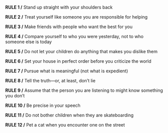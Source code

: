 

 **RULE 1 /** Stand up straight with your shoulders back
 
 **RULE 2 /** Treat yourself like someone you are responsible for helping 
 
 **RULE 3 /** Make friends with people who want the best for you 
 
 **RULE 4 /** Compare yourself to who you were yesterday, not to who someone else is today 
 
 **RULE 5 /** Do not let your children do anything that makes you dislike them 
 
 **RULE 6 /** Set your house in perfect order before you criticize the world 
 
 **RULE 7 /** Pursue what is meaningful (not what is expedient) 
 
 **RULE 8 /** Tell the truth—or, at least, don’t lie 
 
 **RULE 9 /** Assume that the person you are listening to might know something you don’t 
 
 **RULE 10 /** Be precise in your speech 
 
 **RULE 11 /** Do not bother children when they are skateboarding 
 
 **RULE 12 /** Pet a cat when you encounter one on the street



